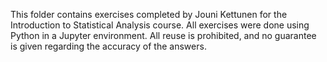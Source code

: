 This folder contains exercises completed by Jouni Kettunen for the Introduction to Statistical Analysis course. All exercises were done using Python in a Jupyter environment. All reuse is prohibited, and no guarantee is given regarding the accuracy of the answers.
